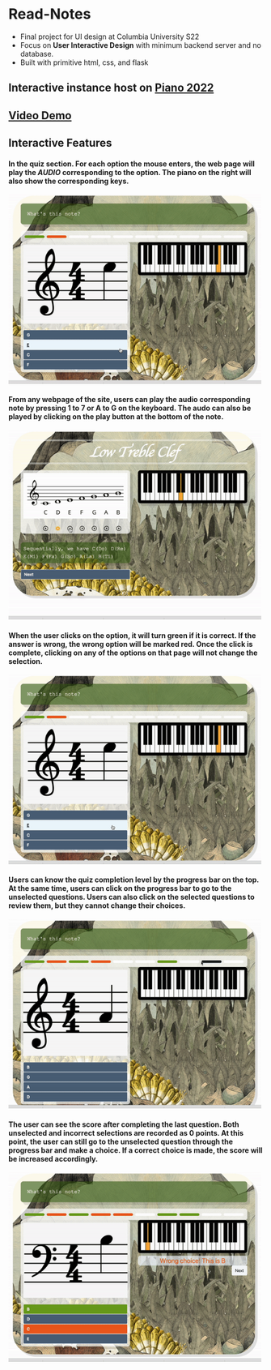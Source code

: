 # Read-Notes
- Final project for UI design at Columbia University S22
- Focus on **User Interactive Design** with minimum backend server and no database.
- Built with primitive html, css, and flask

## Interactive instance host on [Piano 2022](http://3.94.149.232:80)

## [Video Demo](https://youtu.be/ZABlmQMUkV8)

## Interactive Features

#### In the quiz section. For each option the mouse enters, the web page will play the *AUDIO* corresponding to the option. The piano on the right will also show the corresponding keys.   
<img src="https://github.com/CChenLi/Read-Notes/blob/main/images/option2board.gif" alt="optionboard" width="500"/>

#### From any webpage of the site, users can play the audio corresponding note by pressing 1 to 7 or A to G on the keyboard. The audo can also be played by clicking on the play button at the bottom of the note.
<img src="https://github.com/CChenLi/Read-Notes/blob/main/images/keyboard.gif" alt="keyboard" width="500"/>


#### When the user clicks on the option, it will turn green if it is correct. If the answer is wrong, the wrong option will be marked red. Once the click is complete, clicking on any of the options on that page will not change the selection.
<img src="https://github.com/CChenLi/Read-Notes/blob/main/images/option.gif" alt="option" width="500"/>

#### Users can know the quiz completion level by the progress bar on the top. At the same time, users can click on the progress bar to go to the unselected questions. Users can also click on the selected questions to review them, but they cannot change their choices.
<img src="https://github.com/CChenLi/Read-Notes/blob/main/images/navigation.gif" alt="navigation" width="500"/>


#### The user can see the score after completing the last question. Both unselected and incorrect selections are recorded as 0 points. At this point, the user can still go to the unselected question through the progress bar and make a choice. If a correct choice is made, the score will be increased accordingly.
<img src="https://github.com/CChenLi/Read-Notes/blob/main/images/score.gif" alt="score" width="500"/>
